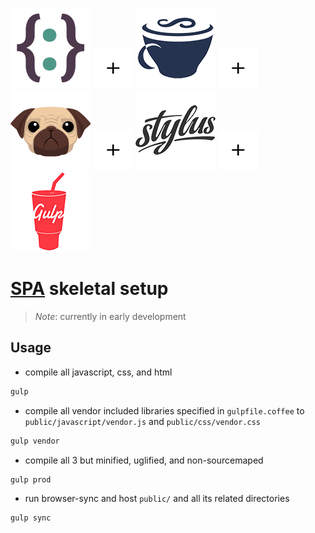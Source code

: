 [![](public/images/objectus128.png)](http://github.com/acidjazz/objectus)
![](public/images/plus64.png)
[![](public/images/coffee128.png)](http://coffeescript.org/)
![](public/images/plus64.png)
[![](public/images/pug128.png)](https://pugjs.org/)
![](public/images/plus64.png)
[![](public/images/stylus128.png)](http://stylus-lang.com/)
![](public/images/plus64.png)
[![](public/images/gulp128.png)](http://gulpjs.com//)



# [SPA](https://en.wikipedia.org/wiki/Single-page_application) skeletal setup
> *Note*: currently in early development


## Usage

*  compile all javascript, css, and html
```bash
gulp
```

*  compile all vendor included libraries specified in `gulpfile.coffee` to `public/javascript/vendor.js` and `public/css/vendor.css`
```bash
gulp vendor
```

* compile all 3 but minified, uglified, and non-sourcemaped
```bash
gulp prod
```

* run browser-sync and host `public/` and all its related directories 
```bash
gulp sync
```
